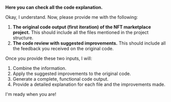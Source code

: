 **Here you can check all the code explanation.**

Okay, I understand. Now, please provide me with the following:

1.  **The original code output (first iteration) of the NFT marketplace project.** This should include all the files mentioned in the project structure.
2.  **The code review with suggested improvements.** This should include all the feedback you received on the original code.

Once you provide these two inputs, I will:

1.  Combine the information.
2.  Apply the suggested improvements to the original code.
3.  Generate a complete, functional code output.
4.  Provide a detailed explanation for each file and the improvements made.

I'm ready when you are!
